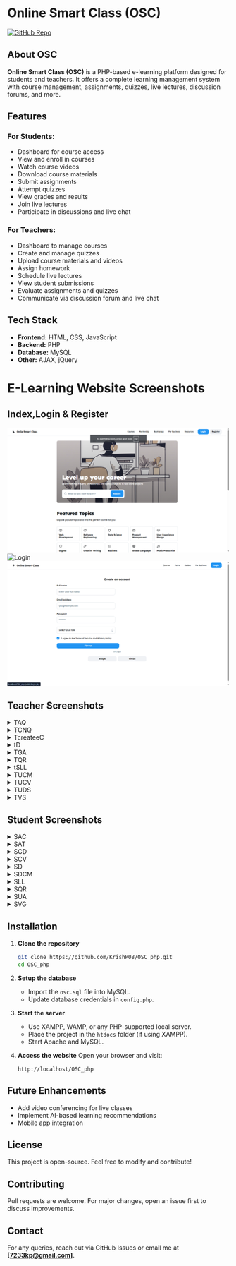 # Online Smart Class (OSC)

[![GitHub Repo](https://img.shields.io/badge/GitHub-OSC_php-blue?style=flat&logo=github)](https://github.com/KrishP08/OSC_php)

## About OSC
**Online Smart Class (OSC)** is a PHP-based e-learning platform designed for students and teachers. It offers a complete learning management system with course management, assignments, quizzes, live lectures, discussion forums, and more.

## Features
### **For Students:**
- Dashboard for course access
- View and enroll in courses
- Watch course videos
- Download course materials
- Submit assignments
- Attempt quizzes
- View grades and results
- Join live lectures
- Participate in discussions and live chat

### **For Teachers:**
- Dashboard to manage courses
- Create and manage quizzes
- Upload course materials and videos
- Assign homework
- Schedule live lectures
- View student submissions
- Evaluate assignments and quizzes
- Communicate via discussion forum and live chat

## Tech Stack
- **Frontend:** HTML, CSS, JavaScript
- **Backend:** PHP
- **Database:** MySQL
- **Other:** AJAX, jQuery
  
# E-Learning Website Screenshots  

## Index,Login & Register  
![Index](Screenshort/index.png)  
![Login](Screenshort/login.pnd)  
![Register](Screenshort/signup.png)  

## Teacher Screenshots  
<details>
  <summary>TAQ</summary>
  <img src="Screenshort/teacher/TAQ.png" width="600">
</details>

<details>
  <summary>TCNQ</summary>
  <img src="Screenshort/teacher/TCNQ.png" width="600">
</details>

<details>
  <summary>TcreateeC</summary>
  <img src="Screenshort/teacher/TcreateeC.png" width="600">
</details>

<details>
  <summary>tD</summary>
  <img src="Screenshort/teacher/tD.png" width="600">
</details>

<details>
  <summary>TGA</summary>
  <img src="Screenshort/teacher/TGA.png" width="600">
</details>

<details>
  <summary>TQR</summary>
  <img src="Screenshort/teacher/TQR.png" width="600">
</details>

<details>
  <summary>tSLL</summary>
  <img src="Screenshort/teacher/tSLL.png" width="600">
</details>

<details>
  <summary>TUCM</summary>
  <img src="Screenshort/teacher/TUCM.png" width="600">
</details>

<details>
  <summary>TUCV</summary>
  <img src="Screenshort/teacher/TUCV.png" width="600">
</details>

<details>
  <summary>TUDS</summary>
  <img src="Screenshort/teacher/TUDS.png" width="600">
</details>

<details>
  <summary>TVS</summary>
  <img src="Screenshort/teacher/TVS.png" width="600">
</details>

## Student Screenshots  
<details>
  <summary>SAC</summary>
  <img src="Screenshort/student/SAC.png" width="600">
</details>

<details>
  <summary>SAT</summary>
  <img src="Screenshort/student/SAT.png" width="600">
</details>

<details>
  <summary>SCD</summary>
  <img src="Screenshort/student/SCD1.png" width="600">
  <img src="Screenshort/student/SCD2.png" width="600">
</details>

<details>
  <summary>SCV</summary>
  <img src="Screenshort/student/SCV.png" width="600">
</details>

<details>
  <summary>SD</summary>
  <img src="Screenshort/student/SD1.png" width="600">
  <img src="Screenshort/student/SD2.png" width="600">
</details>

<details>
  <summary>SDCM</summary>
  <img src="Screenshort/student/SDCM.png" width="600">
</details>

<details>
  <summary>SLL</summary>
  <img src="Screenshort/student/SLL.png" width="600">
</details>

<details>
  <summary>SQR</summary>
  <img src="Screenshort/student/SQR.png" width="600">
</details>

<details>
  <summary>SUA</summary>
  <img src="Screenshort/student/SUA.png" width="600">
</details>

<details>
  <summary>SVG</summary>
  <img src="Screenshort/student/SVG.png" width="600">
</details>

## Installation
1. **Clone the repository**
   ```bash
   git clone https://github.com/KrishP08/OSC_php.git
   cd OSC_php
   ```
2. **Setup the database**
   - Import the `osc.sql` file into MySQL.
   - Update database credentials in `config.php`.

3. **Start the server**
   - Use XAMPP, WAMP, or any PHP-supported local server.
   - Place the project in the `htdocs` folder (if using XAMPP).
   - Start Apache and MySQL.

4. **Access the website**
   Open your browser and visit:
   ```
   http://localhost/OSC_php
   ```

## Future Enhancements
- Add video conferencing for live classes
- Implement AI-based learning recommendations
- Mobile app integration

## License
This project is open-source. Feel free to modify and contribute!

## Contributing
Pull requests are welcome. For major changes, open an issue first to discuss improvements.

## Contact
For any queries, reach out via GitHub Issues or email me at **[7233kp@gmail.com]**.
